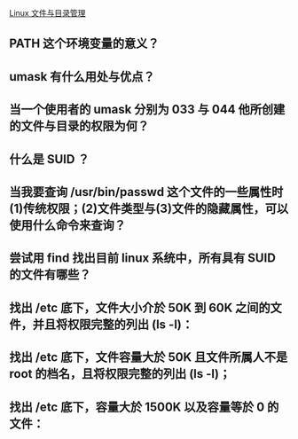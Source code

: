 

[Linux 文件与目录管理](http://cn.linux.vbird.org/linux_basic/0220filemanager_7.php)

## PATH 这个环境变量的意义？


## umask 有什么用处与优点？


## 当一个使用者的 umask 分别为 033 与 044 他所创建的文件与目录的权限为何？


## 什么是 SUID ？


## 当我要查询 /usr/bin/passwd 这个文件的一些属性时(1)传统权限；(2)文件类型与(3)文件的隐藏属性，可以使用什么命令来查询？


## 尝试用 find 找出目前 linux 系统中，所有具有 SUID 的文件有哪些？


## 找出 /etc 底下，文件大小介於 50K 到 60K 之间的文件，并且将权限完整的列出 (ls -l)：


## 找出 /etc 底下，文件容量大於 50K 且文件所属人不是 root 的档名，且将权限完整的列出 (ls -l)；


## 找出 /etc 底下，容量大於 1500K 以及容量等於 0 的文件：


